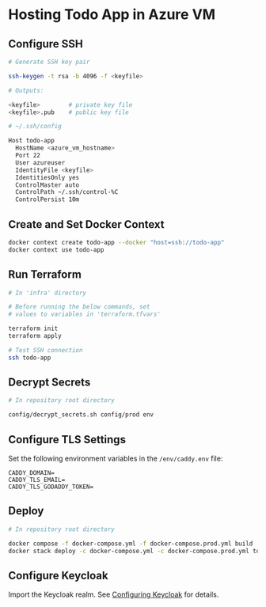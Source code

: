 # Hosting Todo App in Azure VM

## Configure SSH

```bash
# Generate SSH key pair

ssh-keygen -t rsa -b 4096 -f <keyfile>

# Outputs:

<keyfile>        # private key file
<keyfile>.pub    # public key file
```

```bash
# ~/.ssh/config

Host todo-app
  HostName <azure_vm_hostname>
  Port 22
  User azureuser
  IdentityFile <keyfile>
  IdentitiesOnly yes
  ControlMaster auto
  ControlPath ~/.ssh/control-%C
  ControlPersist 10m
```

## Create and Set Docker Context

```bash
docker context create todo-app --docker "host=ssh://todo-app"
docker context use todo-app
```

## Run Terraform

```bash
# In 'infra' directory

# Before running the below commands, set
# values ​​to variables in 'terraform.tfvars'

terraform init
terraform apply

# Test SSH connection
ssh todo-app
```

## Decrypt Secrets

```bash
# In repository root directory

config/decrypt_secrets.sh config/prod env
```

## Configure TLS Settings

Set the following environment variables in the `/env/caddy.env` file:

```dotenv
CADDY_DOMAIN=
CADDY_TLS_EMAIL=
CADDY_TLS_GODADDY_TOKEN=
```

## Deploy

```bash
# In repository root directory

docker compose -f docker-compose.yml -f docker-compose.prod.yml build
docker stack deploy -c docker-compose.yml -c docker-compose.prod.yml todo-app
```

## Configure Keycloak

Import the Keycloak realm. See [Configuring Keycloak](../backend/keycloak/) for details.
